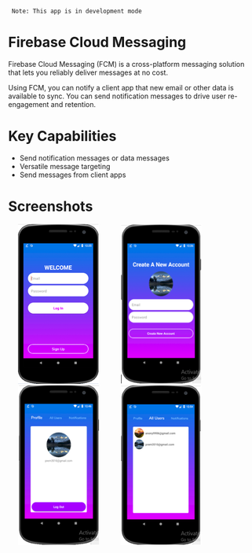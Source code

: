 ` Note: This app is in development mode`

# Firebase Cloud Messaging

Firebase Cloud Messaging (FCM) is a cross-platform messaging solution that lets you reliably deliver messages at no cost.

Using FCM, you can notify a client app that new email or other data is available to sync. You can send notification messages to drive user re-engagement and retention.
# Key Capabilities
* Send notification messages or data messages
* Versatile message targeting
* Send messages from client apps

# Screenshots
<p>
 <img src="app/src/main/res/images/welcome.PNG" width="165"  height="325" hspace="20"> 
 <img src="app/src/main/res/images/register.PNG" width="165"  height="325" hspace="20"> 
 <img src="app/src/main/res/images/profile.PNG" width="165"  height="325" hspace="20"> 
 <img src="app/src/main/res/images/allusers.PNG" width="165"  height="325" hspace="20"> 
</p>
